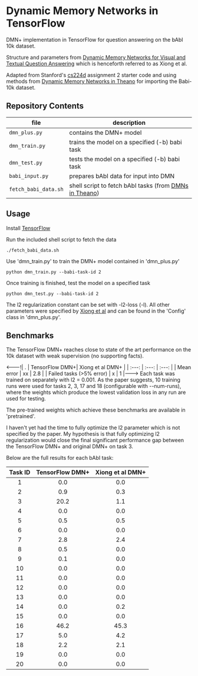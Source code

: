 # Dynamic Memory Networks in TensorFlow

DMN+ implementation in TensorFlow for question answering on the bAbI 10k dataset.

Structure and parameters from [Dynamic Memory Networks for Visual and Textual Question Answering](https://arxiv.org/abs/1603.01417) which is henceforth referred to as Xiong et al.

Adapted from Stanford's [cs224d](http://cs224d.stanford.edu/) assignment 2 starter code and using methods from [Dynamic Memory Networks in Theano](https://github.com/YerevaNN/Dynamic-memory-networks-in-Theano) for importing the Babi-10k dataset.

## Repository Contents
| file | description |
| --- | --- |
| `dmn_plus.py` | contains the DMN+ model |
| `dmn_train.py` | trains the model on a specified (-b) babi task|
| `dmn_test.py` | tests the model on a specified (-b) babi task |
| `babi_input.py` | prepares bAbI data for input into DMN |
| `fetch_babi_data.sh` | shell script to fetch bAbI tasks (from [DMNs in Theano](https://github.com/YerevaNN/Dynamic-memory-networks-in-Theano)) |

## Usage
Install [TensorFlow](https://www.tensorflow.org/versions/r0.10/get_started/index.html)

Run the included shell script to fetch the data

	./fetch_babi_data.sh

Use 'dmn_train.py' to train the DMN+ model contained in 'dmn_plus.py'

	python dmn_train.py --babi-task-id 2

Once training is finished, test the model on a specified task

	python dmn_test.py --babi-task-id 2

The l2 regularization constant can be set with -l2-loss (-l). All other parameters were specified by [Xiong et al](https://arxiv.org/abs/1603.01417) and can be found in the 'Config' class in 'dmn_plus.py'.

## Benchmarks
The TensorFlow DMN+ reaches close to state of the art performance on the 10k dataset with weak supervision (no supporting facts).

<---!| . | TensorFlow DMN+| Xiong et al DMN+ |
| :---: | :---: | :---: |
| Mean error | xx | 2.8 |
| Failed tasks (>5% error) | x | 1 |--->
Each task was trained on separately with l2 = 0.001. As the paper suggests, 10 training runs were used for tasks 2, 3, 17 and 18 (configurable with --num-runs), where the weights which produce the lowest validation loss in any run are used for testing.

The pre-trained weights which achieve these benchmarks are available in 'pretrained'.

I haven't yet had the time to fully optimize the l2 parameter which is not specified by the paper. My hypothesis is that fully optimizing l2 regularization would close the final significant performance gap between the TensorFlow DMN+ and original DMN+ on task 3. 

Below are the full results for each bAbI task:

| Task ID | TensorFlow DMN+| Xiong et al DMN+ |
| :---: | :---: | :---: |
| 1 | 0.0 | 0.0 |
| 2 | 0.9 | 0.3 |
| 3 | 20.2 | 1.1 |
| 4 | 0.0 | 0.0 |
| 5 | 0.5 | 0.5 |
| 6 | 0.0 | 0.0 |
| 7 | 2.8 | 2.4 |
| 8 | 0.5 | 0.0 |
| 9 | 0.1 | 0.0 |
| 10 | 0.0 | 0.0 |
| 11 | 0.0 | 0.0 |
| 12 | 0.0 | 0.0 |
| 13 | 0.0 | 0.0 |
| 14 | 0.0 | 0.2 |
| 15 | 0.0 | 0.0 |
| 16 | 46.2 | 45.3 |
| 17 | 5.0 | 4.2 |
| 18 | 2.2 | 2.1 |
| 19 | 0.0 | 0.0 |
| 20 | 0.0 | 0.0 |



